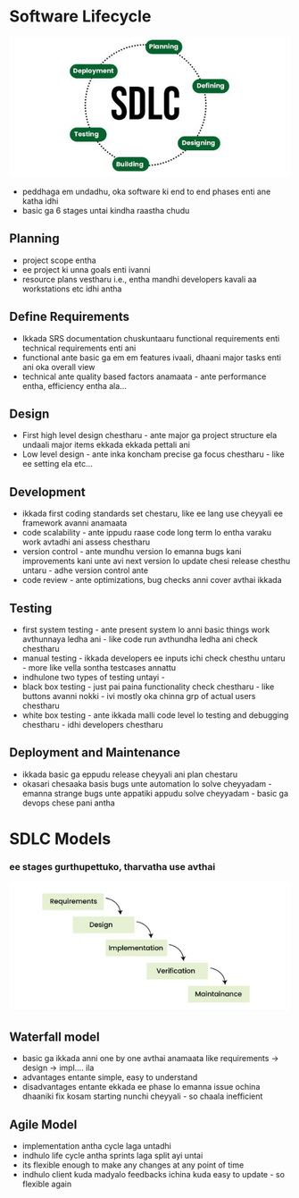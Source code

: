 # Software Lifecycle

![alt text](image.png)

- peddhaga em undadhu, oka software ki end to end phases enti ane katha idhi
- basic ga 6 stages untai kindha raastha chudu

## Planning 
- project scope entha 
- ee project ki unna goals enti ivanni
- resource plans vestharu i.e., entha mandhi developers kavali aa workstations etc idhi antha

## Define Requirements
- Ikkada SRS documentation chuskuntaaru functional requirements enti technical requirements enti ani
- functional ante basic ga em em features ivaali, dhaani major tasks enti ani oka overall view
- technical ante quality based factors anamaata - ante performance entha, efficiency entha ala...

## Design
- First high level design chestharu - ante major ga project structure ela undaali major items ekkada ekkada pettali ani
- Low level design - ante inka koncham precise ga focus chestharu - like ee setting ela etc...

## Development
- ikkada first coding standards set chestaru, like ee lang use cheyyali ee framework avanni anamaata
- code scalability - ante ippudu raase code long term lo entha varaku work avtadhi ani assess chestharu
- version control - ante mundhu version lo emanna bugs kani improvements kani unte avi next version lo update chesi release chesthu untaru - adhe version control ante
- code review - ante optimizations, bug checks anni cover avthai ikkada

## Testing
- first system testing - ante present system lo anni basic things work avthunnaya ledha ani - like code run avthundha ledha ani check chestharu
- manual testing - ikkada developers ee inputs ichi check chesthu untaru - more like vella sontha testcases annattu
- indhulone two types of testing untayi - 
- black box testing - just pai paina functionality check chestharu - like buttons avanni nokki - ivi mostly oka chinna grp of actual users chestharu
- white box testing - ante ikkada malli code level lo testing and debugging chestharu - idhi developers chestharu

## Deployment and Maintenance
- ikkada basic ga eppudu release cheyyali ani plan chestaru
- okasari chesaaka basis bugs unte automation lo solve cheyyadam - emanna strange bugs unte appatiki appudu solve cheyyadam - basic ga devops chese pani antha



# SDLC Models
### ee stages gurthupettuko, tharvatha use avthai
![alt text](image-1.png)
## Waterfall model
- basic ga ikkada anni one by one avthai anamaata like requirements -> design -> impl.... ila
- advantages entante simple, easy to understand 
- disadvantages entante ekkada ee phase lo emanna issue ochina dhaaniki fix kosam starting nunchi cheyyali - so chaala inefficient

## Agile Model
- implementation antha cycle laga untadhi 
- indhulo life cycle antha sprints laga split ayi untai
- its flexible enough to make any changes at any point of time
- indhulo client kuda madyalo feedbacks ichina kuda easy to update - so flexible again
